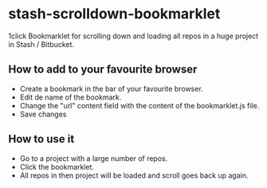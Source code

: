 # stash-scrolldown-bookmarklet
1click Bookmarklet for scrolling down and loading all repos in a huge project in Stash / Bitbucket.

## How to add to your favourite browser
- Create a bookmark in the bar of your favourite browser.
- Edit de name of the bookmark.
- Change the "url" content field with the content of the bookmarklet.js file.
- Save changes

## How to use it
- Go to a project with a large number of repos.
- Click the bookmarklet.
- All repos in then project will be loaded and scroll goes back up again.

